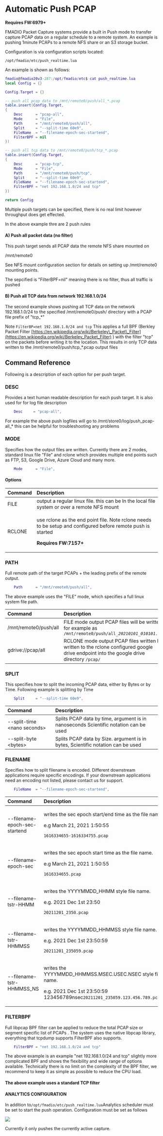 # Automatic Push PCAP

**Requires FW:6979+**

FMADIO Packet Capture systems provide a built in Push mode to transfer capture PCAP data on a regular schedule to a remote system. An example is pushing 1minute PCAPs to a remote NFS share or an S3 storage bucket.

Configuration is via configuration scripts located:

```text
/opt/fmadio/etc/push_realtime.lua
```

An example is shown as follows:

```lua
fmadio@fmadio20v3-287:/opt/fmadio/etc$ cat push_realtime.lua
local Config = {}

Config.Target = {}

-- push all pcap data to /mnt/remote0/push/all_*.pcap
table.insert(Config.Target, 
{
    Desc      = "pcap-all",
    Mode      = "File",
    Path      = "/mnt/remote0/push/all",
    Split     = "--split-time 60e9",
    FileName  = "--filename-epoch-sec-startend",
    FilterBPF = nil 
})

-- push all tcp data to /mnt/remote0/push/tcp_*.pcap
table.insert(Config.Target, 
{
    Desc      = "pcap-tcp", 
    Mode      = "File", 
    Path      = "/mnt/remote0/push/tcp",   
    Split     = "--split-time 60e9", 
    FileName  = "--filename-epoch-sec-startend", 
    FilterBPF = "net 192.168.1.0/24 and tcp" 
})

return Config
```

Multiple push targets can be specified, there is no real limit however throughput does get effected.

In the above example thre are 2 push rules

#### A\) Push all packet data \(no filter\)

This push target sends all PCAP data the remote NFS share mounted on 

/mnt/remote0

See NFS mount configuration section for details on setting up /mnt/remote0 mounting points.

The sepcified is "FilterBPF=nil" meaning there is no filter, thus all traffic is pushed

#### B\) Push all TCP data from network 192.168.1.0/24

The second example shows pushing all TCP data on the network 192.168.1.0/24 to the specified /mnt/remote0/push/ directory with a PCAP file prefix of "tcp\_\*"

Note `FilterBP=net 192.168.1.0/24 and tcp`  This applies a full BPF \(Berkley Packet Filter [https://en.wikipedia.org/wiki/Berkeley\_Packet\_Filter](https://en.wikipedia.org/wiki/Berkeley_Packet_Filter) \) with the filter "tcp" on the packets before writing it to the location. This results in only TCP data written to the /mnt/remote0/push/tcp\_\*.pcap output files

## Command Reference

Following is a description of each option for per push target.

### **DESC**

Provides a text human readable description for each push target. It is also used for for log file description

```lua
    Desc     = "pcap-all",
```

For example the above push logfiles will go to /mnt/store0/log/push\_pcap-all\_\* this can be helpful for troubleshooting any problems

### **MODE**

Specifies how the output files are written. Currently there are 2 modes, standard linux file "File" and rclone which provides multiple end points such as FTP, S3, Google Drive, Azure Cloud and many more.

```lua
    Mode      = "File",
```

#### Options

<table>
  <thead>
    <tr>
      <th style="text-align:left">Command</th>
      <th style="text-align:left">Description</th>
    </tr>
  </thead>
  <tbody>
    <tr>
      <td style="text-align:left">FILE</td>
      <td style="text-align:left">output a regular linux file. this can be ln the local file system or over
        a remote NFS mount</td>
    </tr>
    <tr>
      <td style="text-align:left">RCLONE</td>
      <td style="text-align:left">
        <p>use rclone as the end point file. Note rclone needs to be setup and configured
          before remote push is started</p>
        <p></p>
        <p><b>Requires FW:7157+ </b>
        </p>
      </td>
    </tr>
  </tbody>
</table>

 

### **PATH**

Full remote path of the target PCAPs + the leading prefix of the remote output. 

```lua
    Path      = "/mnt/remote0/push/all",
```

The above example uses the "FILE" mode, which specifies a full linux system file path. 

| Command                                               | Description |
| :--- | :--- |
| /mnt/remote0/push/all | FILE mode output PCAP files will be written for example as `/mnt/remote0/push/all_`_`20210101_010101.cap`_ |
| gdrive://pcap/all | RCLONE mode output PCAP files written be written to the rclone configured google drive endpoint into the google drive directory `/pcap/`  |

### **SPLIT**

This specifies how to split the incoming PCAP data, either by Bytes or by Time. Following example is splitting by Time

```lua
    Split     = "--split-time 60e9",
```

| Command                                               | Description |
| :--- | :--- |
| --split-time &lt;nano seconds&gt; | Splits PCAP data by time, argument is in nanoseconds Scientific notation can be used |
| --split-byte &lt;bytes&gt; | Splits PCAP data by Size. argument is in bytes, Scientific notation can be used |

### **FILENAME**

Specifies how to split filename is encoded. Different downstream applications require specific encodings. If your downstream applications need an encoding not listed, please contact us for support.

```lua
    FileName  = "--filename-epoch-sec-startend", 
```

<table>
  <thead>
    <tr>
      <th style="text-align:left">Command</th>
      <th style="text-align:left">Description</th>
    </tr>
  </thead>
  <tbody>
    <tr>
      <td style="text-align:left">--filename-epoch-sec-startend</td>
      <td style="text-align:left">
        <p>writes the sec epoch start/end time as the file name</p>
        <p></p>
        <p>e.g March 21, 2021 1:50:55</p>
        <p><code>1616334655-1616334755.pcap</code>
        </p>
      </td>
    </tr>
    <tr>
      <td style="text-align:left">--filename-epoch-sec</td>
      <td style="text-align:left">
        <p>writes the sec epoch start time as the file name.</p>
        <p></p>
        <p>e.g March 21, 2021 1:50:55</p>
        <p><code>1616334655.pcap</code>
        </p>
      </td>
    </tr>
    <tr>
      <td style="text-align:left">--filename-tstr-HHMM</td>
      <td style="text-align:left">
        <p>writes the YYYYMMDD_HHMM style file name.</p>
        <p></p>
        <p>e.g. 2021 Dec 1st 23:50</p>
        <p><code>20211201_2350.pcap</code>
        </p>
      </td>
    </tr>
    <tr>
      <td style="text-align:left">--filename-tstr-HHMMSS</td>
      <td style="text-align:left">
        <p>writes the YYYYMMDD_HHMMSS style file name.</p>
        <p></p>
        <p>e.g. 2021 Dec 1st 23:50:59</p>
        <p><code>20211201_235059.pcap</code>
        </p>
      </td>
    </tr>
    <tr>
      <td style="text-align:left">--filename-tstr-HHMMSS_NS</td>
      <td style="text-align:left">
        <p>writes the YYYYMMDD_HHMMSS.MSEC.USEC.NSEC style file name.</p>
        <p></p>
        <p>e.g. 2021 Dec 1st 23:50:59 123456789nsec<code>20211201_235059.123.456.789.pcap</code>
        </p>
      </td>
    </tr>
  </tbody>
</table>

  


### **FILTERBPF**

Full libpcap BPF filter can be applied to reduce the total PCAP size or segment specific list of PCAPs . The system uses the native libpcap library, everything that tcpdump supports FilterBPF also supports.

```lua
    FilterBPF = "net 192.168.1.0/24 and tcp" 
```

The above example is an example "net 192.168.1.0/24 and tcp" slightly more complicated BPF and shows the flexibility and wide range of options available. Technically there is no limit on the complexity of the BPF filter, we recommend to keep it as simple as possible to reduce the CPU load.



#### The above example uses a standard TCP filter

#### ANALYTICS CONFIGURATION

In addition to`/opt/fmadio/etc/push_realtime.lua`Analytics scheduler must be set to start the push operation. Configuration must be set as follows  
  
![](https://fmad.io/images/fmadio10-manual/20210321_analytics_push.png)  
  
Currently it only pushes the currently active capture.



